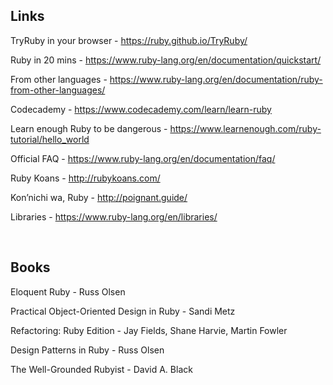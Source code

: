 ## Links 

TryRuby in your browser - https://ruby.github.io/TryRuby/ 

Ruby in 20 mins - https://www.ruby-lang.org/en/documentation/quickstart/ 

From other languages - https://www.ruby-lang.org/en/documentation/ruby-from-other-languages/ 

Codecademy - https://www.codecademy.com/learn/learn-ruby 

Learn enough Ruby to be dangerous - https://www.learnenough.com/ruby-tutorial/hello_world 

Official FAQ - https://www.ruby-lang.org/en/documentation/faq/ 

Ruby Koans - http://rubykoans.com/ 

Kon’nichi wa, Ruby - http://poignant.guide/ 

Libraries - https://www.ruby-lang.org/en/libraries/ 

   

## Books 

Eloquent Ruby - Russ Olsen 

Practical Object-Oriented Design in Ruby - Sandi Metz 

Refactoring: Ruby Edition - Jay Fields, Shane Harvie, Martin Fowler 

Design Patterns in Ruby - Russ Olsen 

The Well-Grounded Rubyist - David A. Black 
